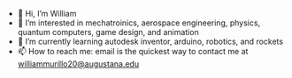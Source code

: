 - 👋 Hi, I’m William
- 👀 I’m interested in mechatroinics, aerospace engineering, physics, quantum computers, game design, and animation 
- 🌱 I’m currently learning autodesk inventor, arduino, robotics, and rockets 
- 📫 How to reach me: email is the quickest way to contact me at williammurillo20@augustana.edu

<!---
Zevanik/Zevanik is a ✨ special ✨ repository because its `README.md` (this file) appears on your GitHub profile.
You can click the Preview link to take a look at your changes.
--->
